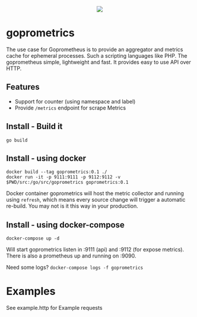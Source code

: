 <div align="center">
  <img src="https://cdn.eazyauction.de/eastatic/scx_logo.png">
</div>

# goprometrics

The use case for Goprometheus is to provide an aggregator and metrics cache for ephemeral processes. Such a scripting 
languages like PHP. The goprometheus simple, lightweight and fast. It provides easy to use API over HTTP.

## Features

* Support for counter (using namespace and label)
* Provide `/metrics` endpoint for scrape Metrics

## Install - Build it

````
go build
````

## Install - using docker

````
docker build --tag goprometrics:0.1 ./
docker run -it -p 9111:9111 -p 9112:9112 -v $PWD/src:/go/src/goprometrics goprometrics:0.1
````

Docker container goprometrics will host the metric collector and running using `refresh`, which means every source change
will trigger a automatic re-build. You may not is it this way in your production.

## Install - using docker-compose

````
docker-compose up -d
````

Will start goprometrics listen in :9111 (api) and :9112 (for expose metrics). There is also a prometheus up and running on :9090.

Need some logs? `docker-compose logs -f goprometrics`

# Examples

See example.http for Example requests


